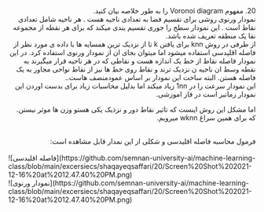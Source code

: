 <div dir="rtl">
20. مفهوم Voronoi diagram را به طور خلاصه بیان کنید.
<br/> 
نمودار ورنوی روشی برای تقسیم فضا به تعدادی ناحیه هست . هر ناحیه شامل تعدادی نقاط است . این نمودار سطح را جوری تقسیم یندی میکند که برای هر نقطه از مجموعه نقا  یک منطقه تعریف شده باشد.
<br/> 
از طرفی در روش knn برای یافتن k تا از نزدیک ترین همسایه ها با داده ی مورد نظر از فاصله اقلیدسی استفاده میشود اما میتوان بجای ان از نمودار ورنوی استفاده کرد.  
در این نمودار فاصله نقاط از خط یک اندازه هست  و نقاطی که در هر ناحیه قرار میگیرند به نقطه وسط ان ناحیه ن نزدیک ترند و نقاط روی خط ها نیز از نقاط نواحی مجاور به یک فاصله هستن. البته ساخت این نمودار بر اساس عمودمنصف هاست..
<br/> 
این نمودار سرعت را در 1nn زیاد میکند اما بدلیل محاسبات زیاد برای بدست اوردن این نمودار زمانبر است در فاز اموزشی.

اما مشکل این روش اینست که تاثیر نقاط دور و نزذیک یکی هستو وزن ها موثر نیستن. که برای همین سراغ wknn میرویم.

<br/> 
فرمول محاسبه فاصله اقلیدسی و شکلی از این نمدار قابل مشاهده است:
</div>
<br/> 
![فاصله اقلیدسی](https://github.com/semnan-university-ai/machine-learning-class/blob/main/excersiecs/shaqayeqsaffari/20/Screen%20Shot%202021-12-16%20at%2012.47.40%20PM.png)
<br/> 
![نمودار ورنوی](https://github.com/semnan-university-ai/machine-learning-class/blob/main/excersiecs/shaqayeqsaffari/20/Screen%20Shot%202021-12-16%20at%2012.47.40%20PM.png)
